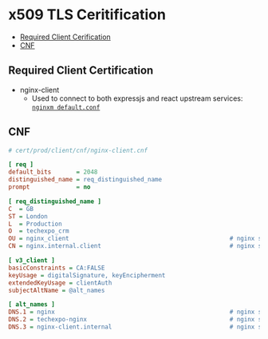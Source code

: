 # x509 TLS Ceritification

- [Required Client Cerification](#required-client-certification)
- [CNF](#cnf)

## Required Client Certification

- nginx-client
  - Used to connect to both expressjs and react upstream services: [`nginxm default.conf`](../../../nginx/templates/default.conf.template)

## CNF

```ini
# cert/prod/client/cnf/nginx-client.cnf

[ req ]
default_bits       = 2048
distinguished_name = req_distinguished_name
prompt             = no

[ req_distinguished_name ]
C  = GB
ST = London
L  = Production
O  = techexpo_crm
OU = nginx_client                                             # nginx service
CN = nginx.internal.client                                    # nginx service

[ v3_client ]
basicConstraints = CA:FALSE
keyUsage = digitalSignature, keyEncipherment
extendedKeyUsage = clientAuth
subjectAltName = @alt_names

[ alt_names ]
DNS.1 = nginx                                                 # nginx service
DNS.2 = techexpo-nginx                                        # nginx service
DNS.3 = nginx-client.internal                                 # nginx service
```
